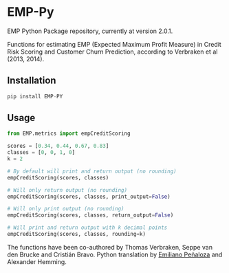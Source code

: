 # EMP-Py

EMP Python Package repository, currently at version 2.0.1.

Functions for estimating EMP (Expected Maximum Profit Measure) in Credit Risk Scoring and Customer Churn Prediction, according to Verbraken et al (2013, 2014).

## Installation

```python
pip install EMP-PY
```

## Usage

```python
from EMP.metrics import empCreditScoring

scores = [0.34, 0.44, 0.67, 0.83]
classes = [0, 0, 1, 0]
k = 2

# By default will print and return output (no rounding)
empCreditScoring(scores, classes)

# Will only return output (no rounding)
empCreditScoring(scores, classes, print_output=False)

# Will only print output (no rounding)
empCreditScoring(scores, classes, return_output=False)

# Will print and return output with k decimal points
empCreditScoring(scores, classes, rounding=k)
```

The functions have been co-authored by Thomas Verbraken, Seppe van den Brucke and Cristián Bravo. Python translation by [Emiliano Peñaloza](https://emilianopp.com/#/home) and Alexander Hemming.
